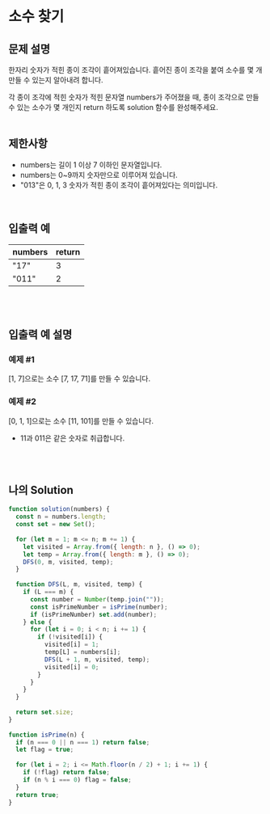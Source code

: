 # 소수 찾기
## 문제 설명

한자리 숫자가 적힌 종이 조각이 흩어져있습니다. 흩어진 종이 조각을 붙여 소수를 몇 개 만들 수 있는지 알아내려 합니다.

각 종이 조각에 적힌 숫자가 적힌 문자열 numbers가 주어졌을 때, 종이 조각으로 만들 수 있는 소수가 몇 개인지 return 하도록 solution 함수를 완성해주세요.
<br/>
<br/>

## 제한사항
- numbers는 길이 1 이상 7 이하인 문자열입니다.
- numbers는 0~9까지 숫자만으로 이루어져 있습니다.
- "013"은 0, 1, 3 숫자가 적힌 종이 조각이 흩어져있다는 의미입니다.

<br/>

## 입출력 예
| numbers | return |
| ------- | ------ |
| "17"    | 3      |
| "011"   | 2      |

<br/>
<br/>

## 입출력 예 설명

### 예제 #1
[1, 7]으로는 소수 [7, 17, 71]를 만들 수 있습니다.

### 예제 #2
[0, 1, 1]으로는 소수 [11, 101]를 만들 수 있습니다.

  - 11과 011은 같은 숫자로 취급합니다.

<br/>
<br/>

## 나의 Solution

```javascript
function solution(numbers) {
  const n = numbers.length;
  const set = new Set();
 
  for (let m = 1; m <= n; m += 1) {
    let visited = Array.from({ length: n }, () => 0);
    let temp = Array.from({ length: m }, () => 0);
    DFS(0, m, visited, temp);
  }
 
  function DFS(L, m, visited, temp) {
    if (L === m) {
      const number = Number(temp.join(""));
      const isPrimeNumber = isPrime(number);
      if (isPrimeNumber) set.add(number);
    } else {
      for (let i = 0; i < n; i += 1) {
        if (!visited[i]) {
          visited[i] = 1;
          temp[L] = numbers[i];
          DFS(L + 1, m, visited, temp);
          visited[i] = 0;
        }
      }
    }
  }
 
  return set.size;
}
 
function isPrime(n) {
  if (n === 0 || n === 1) return false;
  let flag = true;
 
  for (let i = 2; i <= Math.floor(n / 2) + 1; i += 1) {
    if (!flag) return false;
    if (n % i === 0) flag = false;
  }
  return true;
}
```